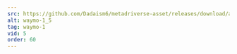 ```yaml
---
src: https://github.com/Dadaism6/metadriverse-asset/releases/download/assetsv1.0.2/waymo-1_5.mp4
alt: waymo-1_5
tag: waymo-1
vid: 5
order: 60
---
```

